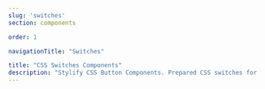 ```yaml
---
slug: 'switches'
section: components

order: 1

navigationTitle: "Switches"

title: "CSS Switches Components"
description: "Stylify CSS Button Components. Prepared CSS switches for your next web project. Copy&Paste, without CSS framework."
---
```


<interactive-preview class="margin-bottom:48px"
min-height="100"
title="Switches"
html-snippet="components/switches"></interactive-preview>
